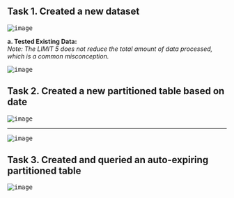 ## **Task 1. Created a new dataset**

<kbd>![image](https://github.com/OlegZas/GCP_various/assets/115661636/5a0d4b89-0e1c-40f2-9d81-0163b88ab759)</kbd>

**a. Tested Existing Data:**  
*Note: The LIMIT 5 does not reduce the total amount of data processed, which is a common misconception.*

<kbd>![image](https://github.com/OlegZas/GCP_various/assets/115661636/afb13a57-8863-42c8-b7b7-49bd36c8f966)</kbd>

## **Task 2. Created a new partitioned table based on date**

<kbd>![image](https://github.com/OlegZas/GCP_various/assets/115661636/bbb3f896-c4ee-4304-9fb4-88454a82ea8e)</kbd>

***

<kbd>![image](https://github.com/OlegZas/GCP_various/assets/115661636/122c2741-8bf9-4844-bcf7-a3b9da8cd66f)</kbd>

## **Task 3. Created and queried an auto-expiring partitioned table**

<kbd>![image](https://github.com/OlegZas/GCP_various/assets/115661636/16f808c4-5bac-430b-8230-039d3eac2abe)</kbd>
